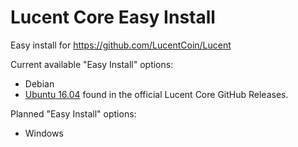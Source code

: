 # Lucent Core Easy Install
Easy install for https://github.com/LucentCoin/Lucent 

Current available "Easy Install" options:
- Debian
- [Ubuntu 16.04](https://github.com/LucentCoin/Lucent/releases) found in the official Lucent Core GitHub Releases.

Planned "Easy Install" options:
- Windows
